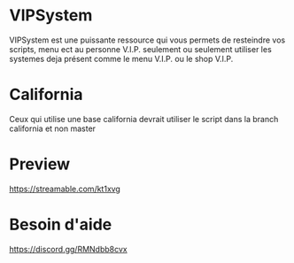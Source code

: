 # VIPSystem
VIPSystem est une puissante ressource qui vous permets de resteindre vos scripts, menu ect au personne V.I.P. seulement ou seulement utiliser les systemes deja présent comme le menu V.I.P. ou le shop V.I.P.

# California
Ceux qui utilise une base california devrait utiliser le script dans la branch california et non master

# Preview
https://streamable.com/kt1xvg

# Besoin d'aide 
https://discord.gg/RMNdbb8cvx
